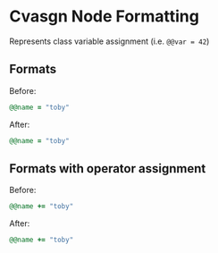 <!-- BEGIN_AUTOGENERATED -->
# Cvasgn Node Formatting

Represents class variable assignment (i.e. `@@var = 42`)
<!-- END_AUTOGENERATED -->

## Formats

Before:

```ruby
@@name = "toby"
```

After:

```ruby
@@name = "toby"
```

## Formats with operator assignment

Before:

```ruby
@@name += "toby"
```

After:

```ruby
@@name += "toby"
```
